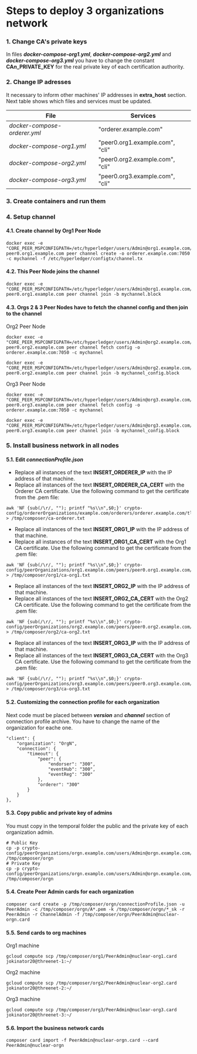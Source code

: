 # Steps to deploy 3 organizations network

### 1. Change CA's private keys

In files ***docker-compose-org1.yml***, ***docker-compose-org2.yml*** and ***docker-compose-org3.yml*** you have to change the constant **CA*n*_PRIVATE_KEY** for the real private key of each certification authority.

### 2. Change IP adresses

It necessary to inform other machines' IP addresses in **extra_host** section. Next table shows which files and services must be updated.

| File                         | Services                        |
| ---------------------------- | ------------------------------- |
| *docker-compose-orderer.yml* | "orderer.example.com"           |
| *docker-compose-org1.yml*    | "peer0.org1.example.com", "cli" |
| *docker-compose-org2.yml*    | "peer0.org2.example.com", "cli" |
| *docker-compose-org3.yml*    | "peer0.org3.example.com", "cli" |

### 3. Create containers and run them

### 4. Setup channel

#### 4.1. Create channel by Org1 Peer Node
```
docker exec -e "CORE_PEER_MSPCONFIGPATH=/etc/hyperledger/users/Admin@org1.example.com/msp" peer0.org1.example.com peer channel create -o orderer.example.com:7050 -c mychannel -f /etc/hyperledger/configtx/channel.tx
```

#### 4.2. This Peer Node joins the channel
```
docker exec -e "CORE_PEER_MSPCONFIGPATH=/etc/hyperledger/users/Admin@org1.example.com/msp" peer0.org1.example.com peer channel join -b mychannel.block
```

#### 4.3. Orgs 2 & 3 Peer Nodes have to fetch the channel config and then join to the channel
Org2 Peer Node

```
docker exec -e "CORE_PEER_MSPCONFIGPATH=/etc/hyperledger/users/Admin@org2.example.com/msp" peer0.org2.example.com peer channel fetch config -o orderer.example.com:7050 -c mychannel
```

```
docker exec -e "CORE_PEER_MSPCONFIGPATH=/etc/hyperledger/users/Admin@org2.example.com/msp" peer0.org2.example.com peer channel join -b mychannel_config.block
```

Org3 Peer Node

```
docker exec -e "CORE_PEER_MSPCONFIGPATH=/etc/hyperledger/users/Admin@org3.example.com/msp" peer0.org3.example.com peer channel fetch config -o orderer.example.com:7050 -c mychannel
```

```
docker exec -e "CORE_PEER_MSPCONFIGPATH=/etc/hyperledger/users/Admin@org3.example.com/msp" peer0.org3.example.com peer channel join -b mychannel_config.block
```

### 5. Install business network in all nodes

#### 5.1. Edit *connectionProfile.json*
* Replace all instances of the text **INSERT_ORDERER_IP** with the IP address of that machine.
* Replace all instances of the text **INSERT_ORDERER_CA_CERT** with the Orderer CA certificate. Use the following command to get the certificate from the .pem file:

```
awk 'NF {sub(/\r/, ""); printf "%s\\n",$0;}' crypto-config/ordererOrganizations/example.com/orderers/orderer.example.com/tls/ca.crt > /tmp/composer/ca-orderer.txt
```
* Replace all instances of the text **INSERT_ORG1_IP** with the IP address of that machine.
* Replace all instances of the text **INSERT_ORG1_CA_CERT** with the Org1 CA certificate. Use the following command to get the certificate from the .pem file:

```
awk 'NF {sub(/\r/, ""); printf "%s\\n",$0;}' crypto-config/peerOrganizations/org1.example.com/peers/peer0.org1.example.com/tls/ca.crt > /tmp/composer/org1/ca-org1.txt
```
* Replace all instances of the text **INSERT_ORG2_IP** with the IP address of that machine.
* Replace all instances of the text **INSERT_ORG2_CA_CERT** with the Org2 CA certificate. Use the following command to get the certificate from the .pem file:

```
awk 'NF {sub(/\r/, ""); printf "%s\\n",$0;}' crypto-config/peerOrganizations/org2.example.com/peers/peer0.org2.example.com/tls/ca.crt > /tmp/composer/org2/ca-org2.txt
```
* Replace all instances of the text **INSERT_ORG3_IP** with the IP address of that machine.
* Replace all instances of the text **INSERT_ORG3_CA_CERT** with the Org3 CA certificate. Use the following command to get the certificate from the .pem file:

```
awk 'NF {sub(/\r/, ""); printf "%s\\n",$0;}' crypto-config/peerOrganizations/org3.example.com/peers/peer0.org3.example.com/tls/ca.crt > /tmp/composer/org3/ca-org3.txt
```

#### 5.2. Customizing the connection profile for each organization
Next code must be placed between ***version*** and ***channel*** section of connection profile archive. You have to change the name of the organization for eache one.
```
"client": {
    "organization": "OrgN",
    "connection": {
        "timeout": {
            "peer": {
                "endorser": "300",
                "eventHub": "300",
                "eventReg": "300"
            },
            "orderer": "300"
        }
    }
},
```

#### 5.3. Copy public and private key of admins
You must copy in the temporal folder the public and the private key of each organization admin.
```
# Public Key
cp -p crypto-config/peerOrganizations/orgn.example.com/users/Admin@orgn.example.com/msp/signcerts/A*.pem /tmp/composer/orgn
# Private Key
cp -p crypto-config/peerOrganizations/orgn.example.com/users/Admin@orgn.example.com/msp/keystore/*_sk /tmp/composer/orgn
```

#### 5.4. Create Peer Admin cards for each organization
```
composer card create -p /tmp/composer/orgn/connectionProfile.json -u PeerAdmin -c /tmp/composer/orgn/A*.pem -k /tmp/composer/orgn/*_sk -r PeerAdmin -r ChannelAdmin -f /tmp/composer/orgn/PeerAdmin@nuclear-orgn.card
```

#### 5.5. Send cards to org machines
Org1 machine
```
gcloud compute scp /tmp/composer/org1/PeerAdmin@nuclear-org1.card jokinator20@threenet-1:~/
```

Org2 machine
```
gcloud compute scp /tmp/composer/org2/PeerAdmin@nuclear-org2.card jokinator20@threenet-2:~/
```

Org3 machine
```
gcloud compute scp /tmp/composer/org3/PeerAdmin@nuclear-org3.card jokinator20@threenet-3:~/
```

#### 5.6. Import the business network cards
```
composer card import -f PeerAdmin@nuclear-orgn.card --card PeerAdmin@nuclear-orgn
``` 